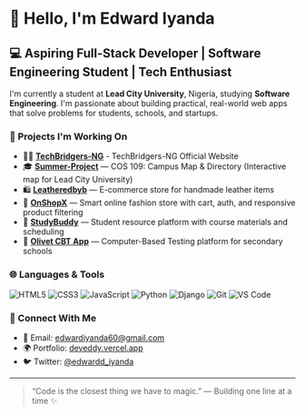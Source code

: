 # 👋 Hello, I'm Edward Iyanda

## 💻 Aspiring Full-Stack Developer | Software Engineering Student | Tech Enthusiast

I'm currently a student at **Lead City University**, Nigeria, studying **Software Engineering**. I'm passionate about building practical, real-world web apps that solve problems for students, schools, and startups.

### 🔨 Projects I'm Working On
- 👩‍💻 **[TechBridgers-NG](https://github.com/EdwardIyanda1/techbridgers-ng)** - TechBridgers-NG Official Website
- 🎓 **[Summer-Project](https://github.com/EdwardIyanda1/Summer-Project)** — COS 109: Campus Map & Directory (Interactive map for Lead City University)
- 🛍️ **[Leatheredbyb](https://github.com/EdwardIyanda1/Summer-Project)** — E-commerce store for handmade leather items
- 🛒 **[OnShopX](https://github.com/EdwardIyanda1/OnShopX)** — Smart online fashion store with cart, auth, and responsive product filtering
- 📘 **[StudyBuddy](https://github.com/EdwardIyanda1/studybuddy)** — Student resource platform with course materials and scheduling
- 🧪 **[Olivet CBT App](https://github.com/EdwardIyanda1/olivet_cbt)** — Computer-Based Testing platform for secondary schools

### 🌐 Languages & Tools
![HTML5](https://img.shields.io/badge/HTML5-E34F26?style=flat&logo=html5&logoColor=white)
![CSS3](https://img.shields.io/badge/CSS3-1572B6?style=flat&logo=css3&logoColor=white)
![JavaScript](https://img.shields.io/badge/JavaScript-F7DF1E?style=flat&logo=javascript&logoColor=black)
![Python](https://img.shields.io/badge/Python-3776AB?style=flat&logo=python&logoColor=white)
![Django](https://img.shields.io/badge/Django-092E20?style=flat&logo=django&logoColor=white)
![Git](https://img.shields.io/badge/Git-F05032?style=flat&logo=git&logoColor=white)
![VS Code](https://img.shields.io/badge/VSCode-007ACC?style=flat&logo=visual-studio-code&logoColor=white)

### 🔗 Connect With Me
- 📧 Email: edwardiyanda60@gmail.com  
- 🌍 Portfolio: [deveddy.vercel.app](https://deveddy.vercel.app)
- 🐦 Twitter: [@edwardd_iyanda](https://twitter.com/edwardd_iyanda)

---

> “Code is the closest thing we have to magic.” — Building one line at a time ✨
